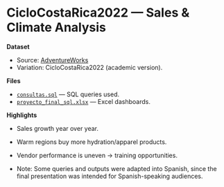# CicloCostaRica2022 — Sales & Climate Analysis

**Dataset**
- Source: [AdventureWorks](https://learn.microsoft.com/en-us/sql/samples/adventureworks-install-configure)  
- Variation: CicloCostaRica2022 (academic version).  

**Files**
- [`consultas.sql`](consultas.sql) — SQL queries used.  
- [`proyecto_final_sql.xlsx`](proyecto_final_sql.xlsx) — Excel dashboards.  

**Highlights**
- Sales growth year over year.  
- Warm regions buy more hydration/apparel products.  
- Vendor performance is uneven → training opportunities.  

- Note: Some queries and outputs were adapted into Spanish, since the final presentation was intended for Spanish-speaking audiences.  
